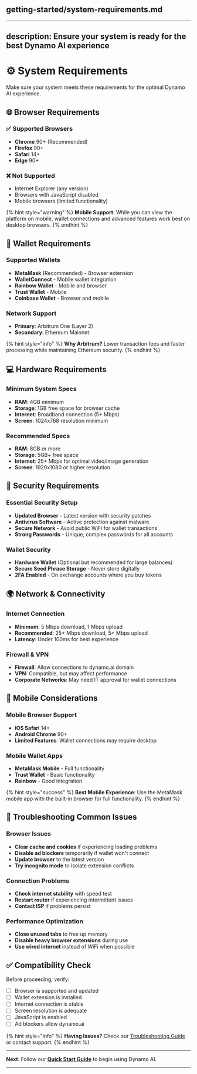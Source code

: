 ## getting-started/system-requirements.md

---

description: Ensure your system is ready for the best Dynamo AI experience
---

# ⚙️ System Requirements

Make sure your system meets these requirements for the optimal Dynamo AI experience.

## 🌐 Browser Requirements

### ✅ Supported Browsers

- **Chrome** 90+ (Recommended)
- **Firefox** 90+  
- **Safari** 14+
- **Edge** 90+

### ❌ Not Supported

- Internet Explorer (any version)
- Browsers with JavaScript disabled
- Mobile browsers (limited functionality)

{% hint style="warning" %}
**Mobile Support**: While you can view the platform on mobile, wallet connections and advanced features work best on desktop browsers.
{% endhint %}

## 🔗 Wallet Requirements

### Supported Wallets

- **MetaMask** (Recommended) - Browser extension
- **WalletConnect** - Mobile wallet integration
- **Rainbow Wallet** - Mobile and browser
- **Trust Wallet** - Mobile
- **Coinbase Wallet** - Browser and mobile

### Network Support

- **Primary**: Arbitrum One (Layer 2)
- **Secondary**: Ethereum Mainnet

{% hint style="info" %}
**Why Arbitrum?** Lower transaction fees and faster processing while maintaining Ethereum security.
{% endhint %}

## 💻 Hardware Requirements

### Minimum System Specs

- **RAM**: 4GB minimum
- **Storage**: 1GB free space for browser cache
- **Internet**: Broadband connection (5+ Mbps)
- **Screen**: 1024x768 resolution minimum

### Recommended Specs  

- **RAM**: 8GB or more
- **Storage**: 5GB+ free space
- **Internet**: 25+ Mbps for optimal video/image generation
- **Screen**: 1920x1080 or higher resolution

## 🔐 Security Requirements

### Essential Security Setup

- **Updated Browser** - Latest version with security patches
- **Antivirus Software** - Active protection against malware
- **Secure Network** - Avoid public WiFi for wallet transactions
- **Strong Passwords** - Unique, complex passwords for all accounts

### Wallet Security

- **Hardware Wallet** (Optional but recommended for large balances)
- **Secure Seed Phrase Storage** - Never store digitally
- **2FA Enabled** - On exchange accounts where you buy tokens

## 🌍 Network & Connectivity

### Internet Connection

- **Minimum**: 5 Mbps download, 1 Mbps upload
- **Recommended**: 25+ Mbps download, 5+ Mbps upload
- **Latency**: Under 100ms for best experience

### Firewall & VPN

- **Firewall**: Allow connections to dynamo.ai domain
- **VPN**: Compatible, but may affect performance
- **Corporate Networks**: May need IT approval for wallet connections

## 📱 Mobile Considerations

### Mobile Browser Support

- **iOS Safari** 14+
- **Android Chrome** 90+
- **Limited Features**: Wallet connections may require desktop

### Mobile Wallet Apps

- **MetaMask Mobile** - Full functionality
- **Trust Wallet** - Basic functionality  
- **Rainbow** - Good integration

{% hint style="success" %}
**Best Mobile Experience**: Use the MetaMask mobile app with the built-in browser for full functionality.
{% endhint %}

## 🔧 Troubleshooting Common Issues

### Browser Issues

- **Clear cache and cookies** if experiencing loading problems
- **Disable ad blockers** temporarily if wallet won't connect
- **Update browser** to the latest version
- **Try incognito mode** to isolate extension conflicts

### Connection Problems

- **Check internet stability** with speed test
- **Restart router** if experiencing intermittent issues  
- **Contact ISP** if problems persist

### Performance Optimization

- **Close unused tabs** to free up memory
- **Disable heavy browser extensions** during use
- **Use wired internet** instead of WiFi when possible

## ✅ Compatibility Check

Before proceeding, verify:

- [ ] Browser is supported and updated
- [ ] Wallet extension is installed
- [ ] Internet connection is stable
- [ ] Screen resolution is adequate
- [ ] JavaScript is enabled
- [ ] Ad blockers allow dynamo.ai

{% hint style="info" %}
**Having Issues?** Check our [Troubleshooting Guide](../troubleshooting/common-issues.md) or contact support.
{% endhint %}

---

**Next**: Follow our **[Quick Start Guide](quick-start.md)** to begin using Dynamo AI.

---
